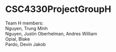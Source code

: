 # CSC4330ProjectGroupH

Team H members:  
Nguyen, Trung Minh  
Nguyen, Justin
Oberhelman, Andres William  
Opial, Blake  
Pardo, Devin Jakob  

